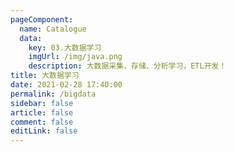 ```yaml
---
pageComponent: 
  name: Catalogue
  data: 
    key: 03.大数据学习
    imgUrl: /img/java.png
    description: 大数据采集、存储、分析学习，ETL开发！
title: 大数据学习
date: 2021-02-28 17:40:00
permalink: /bigdata
sidebar: false
article: false
comment: false
editLink: false
---
```


